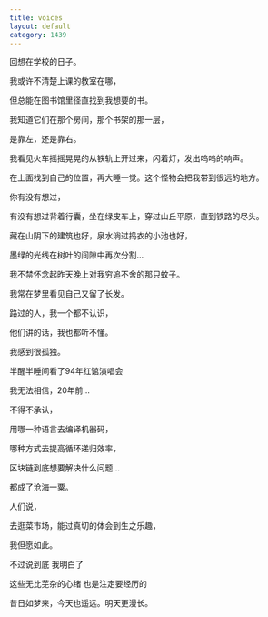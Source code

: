 ```yaml
---
title: voices
layout: default
category: 1439
---
```


回想在学校的日子。

我或许不清楚上课的教室在哪，

但总能在图书馆里径直找到我想要的书。

我知道它们在那个房间，那个书架的那一层，

是靠左，还是靠右。

我看见火车摇摇晃晃的从铁轨上开过来，闪着灯，发出呜呜的响声。

在上面找到自己的位置，再大睡一觉。这个怪物会把我带到很远的地方。

你有没有想过，

有没有想过背着行囊，坐在绿皮车上，穿过山丘平原，直到铁路的尽头。

藏在山阴下的建筑也好，泉水淌过捣衣的小池也好，

墨绿的光线在树叶的间隙中再次分割…

我不禁怀念起昨天晚上对我穷追不舍的那只蚊子。

我常在梦里看见自己又留了长发。

路过的人，我一个都不认识，

他们讲的话，我也都听不懂。

我感到很孤独。

半醒半睡间看了94年红馆演唱会

我无法相信，20年前…

不得不承认，

用哪一种语言去编译机器码，

哪种方式去提高循环递归效率，

区块链到底想要解决什么问题…

都成了沧海一粟。

人们说，

去逛菜市场，能过真切的体会到生之乐趣，

我但愿如此。

不过说到底 我明白了

这些无比芜杂的心绪 也是注定要经历的

昔日如梦来，今天也遥远。明天更漫长。
